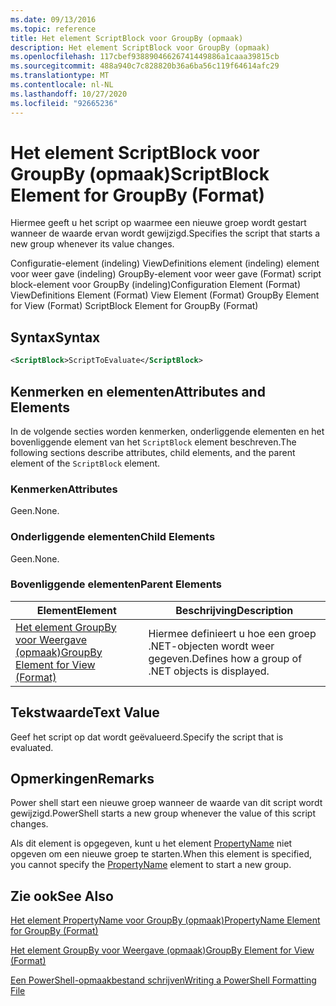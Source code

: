 ```yaml
---
ms.date: 09/13/2016
ms.topic: reference
title: Het element ScriptBlock voor GroupBy (opmaak)
description: Het element ScriptBlock voor GroupBy (opmaak)
ms.openlocfilehash: 117cbef93889046626741449886a1caaa39815cb
ms.sourcegitcommit: 488a940c7c828820b36a6ba56c119f64614afc29
ms.translationtype: MT
ms.contentlocale: nl-NL
ms.lasthandoff: 10/27/2020
ms.locfileid: "92665236"
---
```

# <a name="scriptblock-element-for-groupby-format"></a><span data-ttu-id="ef721-103">Het element ScriptBlock voor GroupBy (opmaak)</span><span class="sxs-lookup"><span data-stu-id="ef721-103">ScriptBlock Element for GroupBy (Format)</span></span>

<span data-ttu-id="ef721-104">Hiermee geeft u het script op waarmee een nieuwe groep wordt gestart wanneer de waarde ervan wordt gewijzigd.</span><span class="sxs-lookup"><span data-stu-id="ef721-104">Specifies the script that starts a new group whenever its value changes.</span></span>

<span data-ttu-id="ef721-105">Configuratie-element (indeling) ViewDefinitions element (indeling) element voor weer gave (indeling) GroupBy-element voor weer gave (Format) script block-element voor GroupBy (indeling)</span><span class="sxs-lookup"><span data-stu-id="ef721-105">Configuration Element (Format) ViewDefinitions Element (Format) View Element (Format) GroupBy Element for View (Format) ScriptBlock Element for GroupBy (Format)</span></span>

## <a name="syntax"></a><span data-ttu-id="ef721-106">Syntax</span><span class="sxs-lookup"><span data-stu-id="ef721-106">Syntax</span></span>

```xml
<ScriptBlock>ScriptToEvaluate</ScriptBlock>
```

## <a name="attributes-and-elements"></a><span data-ttu-id="ef721-107">Kenmerken en elementen</span><span class="sxs-lookup"><span data-stu-id="ef721-107">Attributes and Elements</span></span>

<span data-ttu-id="ef721-108">In de volgende secties worden kenmerken, onderliggende elementen en het bovenliggende element van het `ScriptBlock` element beschreven.</span><span class="sxs-lookup"><span data-stu-id="ef721-108">The following sections describe attributes, child elements, and the parent element of the `ScriptBlock` element.</span></span>

### <a name="attributes"></a><span data-ttu-id="ef721-109">Kenmerken</span><span class="sxs-lookup"><span data-stu-id="ef721-109">Attributes</span></span>

<span data-ttu-id="ef721-110">Geen.</span><span class="sxs-lookup"><span data-stu-id="ef721-110">None.</span></span>

### <a name="child-elements"></a><span data-ttu-id="ef721-111">Onderliggende elementen</span><span class="sxs-lookup"><span data-stu-id="ef721-111">Child Elements</span></span>

<span data-ttu-id="ef721-112">Geen.</span><span class="sxs-lookup"><span data-stu-id="ef721-112">None.</span></span>

### <a name="parent-elements"></a><span data-ttu-id="ef721-113">Bovenliggende elementen</span><span class="sxs-lookup"><span data-stu-id="ef721-113">Parent Elements</span></span>

|<span data-ttu-id="ef721-114">Element</span><span class="sxs-lookup"><span data-stu-id="ef721-114">Element</span></span>|<span data-ttu-id="ef721-115">Beschrijving</span><span class="sxs-lookup"><span data-stu-id="ef721-115">Description</span></span>|
|-------------|-----------------|
|[<span data-ttu-id="ef721-116">Het element GroupBy voor Weergave (opmaak)</span><span class="sxs-lookup"><span data-stu-id="ef721-116">GroupBy Element for View (Format)</span></span>](./groupby-element-for-view-format.md)|<span data-ttu-id="ef721-117">Hiermee definieert u hoe een groep .NET-objecten wordt weer gegeven.</span><span class="sxs-lookup"><span data-stu-id="ef721-117">Defines how a group of .NET objects is displayed.</span></span>|

## <a name="text-value"></a><span data-ttu-id="ef721-118">Tekstwaarde</span><span class="sxs-lookup"><span data-stu-id="ef721-118">Text Value</span></span>

<span data-ttu-id="ef721-119">Geef het script op dat wordt geëvalueerd.</span><span class="sxs-lookup"><span data-stu-id="ef721-119">Specify the script that is evaluated.</span></span>

## <a name="remarks"></a><span data-ttu-id="ef721-120">Opmerkingen</span><span class="sxs-lookup"><span data-stu-id="ef721-120">Remarks</span></span>

<span data-ttu-id="ef721-121">Power shell start een nieuwe groep wanneer de waarde van dit script wordt gewijzigd.</span><span class="sxs-lookup"><span data-stu-id="ef721-121">PowerShell starts a new group whenever the value of this script changes.</span></span>

<span data-ttu-id="ef721-122">Als dit element is opgegeven, kunt u het element [PropertyName](propertyname-element-for-groupby-format.md) niet opgeven om een nieuwe groep te starten.</span><span class="sxs-lookup"><span data-stu-id="ef721-122">When this element is specified, you cannot specify the [PropertyName](propertyname-element-for-groupby-format.md) element to start a new group.</span></span>

## <a name="see-also"></a><span data-ttu-id="ef721-123">Zie ook</span><span class="sxs-lookup"><span data-stu-id="ef721-123">See Also</span></span>

[<span data-ttu-id="ef721-124">Het element PropertyName voor GroupBy (opmaak)</span><span class="sxs-lookup"><span data-stu-id="ef721-124">PropertyName Element for GroupBy (Format)</span></span>](propertyname-element-for-groupby-format.md)

[<span data-ttu-id="ef721-125">Het element GroupBy voor Weergave (opmaak)</span><span class="sxs-lookup"><span data-stu-id="ef721-125">GroupBy Element for View (Format)</span></span>](groupby-element-for-view-format.md)

[<span data-ttu-id="ef721-126">Een PowerShell-opmaakbestand schrijven</span><span class="sxs-lookup"><span data-stu-id="ef721-126">Writing a PowerShell Formatting File</span></span>](writing-a-powershell-formatting-file.md)
